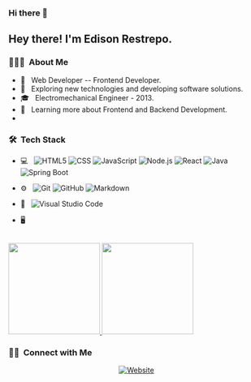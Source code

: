 ### Hi there 👋

<!--
**EdiRestrepo/EdiRestrepo** is a ✨ _special_ ✨ repository because its `README.md` (this file) appears on your GitHub profile.

Here are some ideas to get you started:

- 🔭 I’m currently working on ...
- 🌱 I’m currently learning ...
- 👯 I’m looking to collaborate on ...
- 🤔 I’m looking for help with ...
- 💬 Ask me about ...
- 📫 How to reach me: ...
- 😄 Pronouns: ...
- ⚡ Fun fact: ...
- 🛢 &nbsp;
  ![MongoDB](https://img.shields.io/badge/-MongoDB-333333?style=flat&logo=mongodb)

  <img alt="LinkedIn" src="https://img.shields.io/badge/LinkedIn-SantiagoV-dodgerblue"></a>
<a href="https://www.instagram.com/santiagovm18/"><img alt="Instagram" src="https://img.shields.io/badge/Instagram-Santiago-blue?style=flat-square&logo=instagram"></a>
<a href="santiagov801@gmail.com"><img alt="Email" src="https://img.shields.io/badge/Email-santiagov801@gmail.com-blue?style=flat-square&logo=gmail"></a>
</p>
-->
<h2> Hey there! I'm Edison Restrepo.</h2>

 

<h3> 👨🏻‍💻 &nbsp;About Me </h3>

 

- 🌱 &nbsp; Web Developer -- Frontend Developer.
- 🤔 &nbsp; Exploring new technologies and developing software solutions.
- 🎓 &nbsp; Electromechanical Engineer - 2013.
- 🌱 &nbsp; Learning more about Frontend and Backend Development.
- 

<h3> 🛠 &nbsp;Tech Stack</h3>

 
- 💻 &nbsp;
  ![HTML5](https://img.shields.io/badge/-HTML5-333333?style=flat&logo=HTML5)
  ![CSS](https://img.shields.io/badge/-CSS-333333?style=flat&logo=CSS3&logoColor=1572B6)
  ![JavaScript](https://img.shields.io/badge/-JavaScript-333333?style=flat&logo=javascript)
  ![Node.js](https://img.shields.io/badge/-Node.js-333333?style=flat&logo=node.js)
  ![React](https://img.shields.io/badge/-React-333333?style=flat&logo=react)
  ![Java](https://img.shields.io/badge/-Java-007396?style=flat&logo=Java&logoColor=white)
  ![Spring Boot](https://img.shields.io/badge/-Spring%20Boot-6DB33F?style=flat&logo=Spring%20Boot&logoColor=white)


- ⚙️ &nbsp;
  ![Git](https://img.shields.io/badge/-Git-333333?style=flat&logo=git)
  ![GitHub](https://img.shields.io/badge/-GitHub-333333?style=flat&logo=github)
  ![Markdown](https://img.shields.io/badge/-Markdown-333333?style=flat&logo=markdown)
- 🔧 &nbsp;
  ![Visual Studio Code](https://img.shields.io/badge/-Visual%20Studio%20Code-333333?style=flat&logo=visual-studio-code&logoColor=007ACC)
- 🖥 &nbsp;

 
<br/>

 
<a href="https://github.com/EdiRestrepo">
<img height="180em" src="https://github-readme-stats.vercel.app/api?username=EdiRestrepo&theme=buefy&show_icons=true" />
<img height="180em" src="https://github-readme-stats.vercel.app/api/top-langs/?username=EdiRestrepo&theme=buefy&layout=compact" />
</a>


<br/>


<h3> 🤝🏻 &nbsp;Connect with Me </h3>

 

<p align="center">
<a href="https://EdiRestrepo.github.io/"><img alt="Website" src="https://img.shields.io/badge/Website-https://EdiRestrepo.github.io/-blue?style=flat-square&logo=google-chrome"></a>
<a href="https://www.linkedin.com/in/edisonestivalrestrepoospina/">

